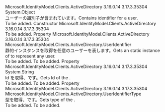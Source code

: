 <Type Name="UserIdentifier" FullName="Microsoft.IdentityModel.Clients.ActiveDirectory.UserIdentifier">
  <TypeSignature Language="C#" Value="public sealed class UserIdentifier" />
  <TypeSignature Language="ILAsm" Value=".class public auto ansi sealed beforefieldinit UserIdentifier extends System.Object" />
  <TypeSignature Language="DocId" Value="T:Microsoft.IdentityModel.Clients.ActiveDirectory.UserIdentifier" />
  <TypeSignature Language="VB.NET" Value="Public NotInheritable Class UserIdentifier" />
  <TypeSignature Language="F#" Value="type UserIdentifier = class" />
  <AssemblyInfo>
    <AssemblyName>Microsoft.IdentityModel.Clients.ActiveDirectory</AssemblyName>
    <AssemblyVersion>3.16.0.14</AssemblyVersion>
    <AssemblyVersion>3.17.3.35304</AssemblyVersion>
  </AssemblyInfo>
  <Base>
    <BaseTypeName>System.Object</BaseTypeName>
  </Base>
  <Interfaces />
  <Docs>
    <summary>
            <span data-ttu-id="567a1-101">ユーザーの識別子が含まれています。</span><span class="sxs-lookup"><span data-stu-id="567a1-101">Contains identifier for a user.</span></span>
            </summary>
    <remarks>To be added.</remarks>
  </Docs>
  <Members>
    <Member MemberName=".ctor">
      <MemberSignature Language="C#" Value="public UserIdentifier (string id, Microsoft.IdentityModel.Clients.ActiveDirectory.UserIdentifierType type);" />
      <MemberSignature Language="ILAsm" Value=".method public hidebysig specialname rtspecialname instance void .ctor(string id, valuetype Microsoft.IdentityModel.Clients.ActiveDirectory.UserIdentifierType type) cil managed" />
      <MemberSignature Language="DocId" Value="M:Microsoft.IdentityModel.Clients.ActiveDirectory.UserIdentifier.#ctor(System.String,Microsoft.IdentityModel.Clients.ActiveDirectory.UserIdentifierType)" />
      <MemberSignature Language="VB.NET" Value="Public Sub New (id As String, type As UserIdentifierType)" />
      <MemberSignature Language="F#" Value="new Microsoft.IdentityModel.Clients.ActiveDirectory.UserIdentifier : string * Microsoft.IdentityModel.Clients.ActiveDirectory.UserIdentifierType -&gt; Microsoft.IdentityModel.Clients.ActiveDirectory.UserIdentifier" Usage="new Microsoft.IdentityModel.Clients.ActiveDirectory.UserIdentifier (id, type)" />
      <MemberType>Constructor</MemberType>
      <AssemblyInfo>
        <AssemblyName>Microsoft.IdentityModel.Clients.ActiveDirectory</AssemblyName>
        <AssemblyVersion>3.16.0.14</AssemblyVersion>
        <AssemblyVersion>3.17.3.35304</AssemblyVersion>
      </AssemblyInfo>
      <Parameters>
        <Parameter Name="id" Type="System.String" />
        <Parameter Name="type" Type="Microsoft.IdentityModel.Clients.ActiveDirectory.UserIdentifierType" />
      </Parameters>
      <Docs>
        <param name="id"></param>
        <param name="type"></param>
        <summary />
        <remarks>To be added.</remarks>
      </Docs>
    </Member>
    <Member MemberName="AnyUser">
      <MemberSignature Language="C#" Value="public static Microsoft.IdentityModel.Clients.ActiveDirectory.UserIdentifier AnyUser { get; }" />
      <MemberSignature Language="ILAsm" Value=".property class Microsoft.IdentityModel.Clients.ActiveDirectory.UserIdentifier AnyUser" />
      <MemberSignature Language="DocId" Value="P:Microsoft.IdentityModel.Clients.ActiveDirectory.UserIdentifier.AnyUser" />
      <MemberSignature Language="VB.NET" Value="Public Shared ReadOnly Property AnyUser As UserIdentifier" />
      <MemberSignature Language="F#" Value="member this.AnyUser : Microsoft.IdentityModel.Clients.ActiveDirectory.UserIdentifier" Usage="Microsoft.IdentityModel.Clients.ActiveDirectory.UserIdentifier.AnyUser" />
      <MemberType>Property</MemberType>
      <AssemblyInfo>
        <AssemblyName>Microsoft.IdentityModel.Clients.ActiveDirectory</AssemblyName>
        <AssemblyVersion>3.16.0.14</AssemblyVersion>
        <AssemblyVersion>3.17.3.35304</AssemblyVersion>
      </AssemblyInfo>
      <ReturnValue>
        <ReturnType>Microsoft.IdentityModel.Clients.ActiveDirectory.UserIdentifier</ReturnType>
      </ReturnValue>
      <Docs>
        <summary>
            <span data-ttu-id="567a1-102">静的インスタンスを取得<see cref="T:Microsoft.IdentityModel.Clients.ActiveDirectory.UserIdentifier" />を任意のユーザーを表します。</span><span class="sxs-lookup"><span data-stu-id="567a1-102">Gets an static instance of <see cref="T:Microsoft.IdentityModel.Clients.ActiveDirectory.UserIdentifier" /> to represent any user.</span></span>
            </summary>
        <value>To be added.</value>
        <remarks>To be added.</remarks>
      </Docs>
    </Member>
    <Member MemberName="Id">
      <MemberSignature Language="C#" Value="public string Id { get; }" />
      <MemberSignature Language="ILAsm" Value=".property instance string Id" />
      <MemberSignature Language="DocId" Value="P:Microsoft.IdentityModel.Clients.ActiveDirectory.UserIdentifier.Id" />
      <MemberSignature Language="VB.NET" Value="Public ReadOnly Property Id As String" />
      <MemberSignature Language="F#" Value="member this.Id : string" Usage="Microsoft.IdentityModel.Clients.ActiveDirectory.UserIdentifier.Id" />
      <MemberType>Property</MemberType>
      <AssemblyInfo>
        <AssemblyName>Microsoft.IdentityModel.Clients.ActiveDirectory</AssemblyName>
        <AssemblyVersion>3.16.0.14</AssemblyVersion>
        <AssemblyVersion>3.17.3.35304</AssemblyVersion>
      </AssemblyInfo>
      <ReturnValue>
        <ReturnType>System.String</ReturnType>
      </ReturnValue>
      <Docs>
        <summary>
            <span data-ttu-id="567a1-103">Id を取得、<see cref="T:Microsoft.IdentityModel.Clients.ActiveDirectory.UserIdentifier" />です。</span><span class="sxs-lookup"><span data-stu-id="567a1-103">Gets Id of the <see cref="T:Microsoft.IdentityModel.Clients.ActiveDirectory.UserIdentifier" />.</span></span>
            </summary>
        <value>To be added.</value>
        <remarks>To be added.</remarks>
      </Docs>
    </Member>
    <Member MemberName="Type">
      <MemberSignature Language="C#" Value="public Microsoft.IdentityModel.Clients.ActiveDirectory.UserIdentifierType Type { get; }" />
      <MemberSignature Language="ILAsm" Value=".property instance valuetype Microsoft.IdentityModel.Clients.ActiveDirectory.UserIdentifierType Type" />
      <MemberSignature Language="DocId" Value="P:Microsoft.IdentityModel.Clients.ActiveDirectory.UserIdentifier.Type" />
      <MemberSignature Language="VB.NET" Value="Public ReadOnly Property Type As UserIdentifierType" />
      <MemberSignature Language="F#" Value="member this.Type : Microsoft.IdentityModel.Clients.ActiveDirectory.UserIdentifierType" Usage="Microsoft.IdentityModel.Clients.ActiveDirectory.UserIdentifier.Type" />
      <MemberType>Property</MemberType>
      <AssemblyInfo>
        <AssemblyName>Microsoft.IdentityModel.Clients.ActiveDirectory</AssemblyName>
        <AssemblyVersion>3.16.0.14</AssemblyVersion>
        <AssemblyVersion>3.17.3.35304</AssemblyVersion>
      </AssemblyInfo>
      <ReturnValue>
        <ReturnType>Microsoft.IdentityModel.Clients.ActiveDirectory.UserIdentifierType</ReturnType>
      </ReturnValue>
      <Docs>
        <summary>
            <span data-ttu-id="567a1-104">型を取得、<see cref="T:Microsoft.IdentityModel.Clients.ActiveDirectory.UserIdentifier" />です。</span><span class="sxs-lookup"><span data-stu-id="567a1-104">Gets type of the <see cref="T:Microsoft.IdentityModel.Clients.ActiveDirectory.UserIdentifier" />.</span></span>
            </summary>
        <value>To be added.</value>
        <remarks>To be added.</remarks>
      </Docs>
    </Member>
  </Members>
</Type>